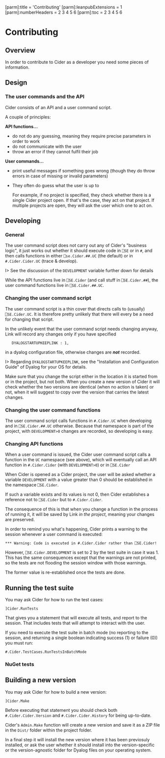 [parm]:title             = 'Contributing'
[parm]:leanpubExtensions = 1
[parm]:numberHeaders     = 2 3 4 5 6
[parm]:toc               = 2 3 4 5 6



# Contributing

## Overview

In order to contribute to Cider as a developer you need some pieces of information. 

## Design

### The user commands and the API

Cider consists of an API and a user command script.

A couple of principles:


**API functions...**

* do not do any guessing, meaning they require precise parameters in order to work
* do not communicate with the user
* throw an error if they cannot fulfil their job

**User commands...**

* print useful messages if something goes wrong (though they do throw errors in case of missing or invalid parameters)
* They often do guess what the user is up to

  For example, if no project is specified, they check whether there is a single Cider project open. If that's the case, they act on that project. If multiple projects are open, they will ask the user which one to act on.


## Developing

### General

The user command script does not carry out any of Cider's "business logic", it just works out whether it should execute code in `⎕SE` or in `#`, and then calls functions in either `⎕se.Cider.##.UC` (the default) or in `#.Cider.Cider.UC` (trace & develop).

I> See the discussion of the `DEVELOPMENT` variable further down for details

While the API functions live in `⎕SE.Cider` (and call stuff in `⎕SE.Cider.##`), the user command functions live in `⎕SE.Cider.##.UC`.

### Changing the user command script

The user command script is a thin cover that directs calls to (usually) `⎕SE.Cider.UC`. It is therefore pretty unlikely that there will every be a need for changing that script.

In the unlikely event that the user command script needs changing anyway, Link will record any changes only if you have specified 

```
   DYALOGSTARTUPKEEPLINK : 1,
```

in a dyalog configuration file, otherwise changes are **_not_** recorded. 

I> Regarding `DYALOGSTARTUPKEEPLINK`, see the "Installation and Configuration Guide" of Dyalog for your OS for details.

Make sure that you change the script either in the location it is started from or in the project, but not both. When you create a new version of Cider it will check whether the two versions are identical (when no action is taken) or not, when it will suggest to copy over the version that carries the latest changes.

### Changing the user command functions

The user command script calls functions in `#.Cider.UC` when developing and in `⎕SE.Cider.##.UC` otherwise. Because that namespace is part of the project, with `DEVELOPMENT>0` changes are recorded, so developing is easy.

### Changing API functions

When a user command is issued, the Cider user command script calls a function in the `UC` namespace (see above), which will eventually call an API function in `#.Cider.Cider` (with `DEVELOPMENT>0`) or in `⎕SE.Cider`

When Cider is opened as a Cider project, the user will be asked whether a variable `DEVELOPMENT` with a value greater than 0 should be established in the namespace `⎕SE.Cider`.

If such a variable exists and its values is not 0, then Cider establishes a reference not to `⎕SE.Cider` but to `#.Cider.Cider`.

The consequence of this is that when you change a function in the process of running it, it will be saved by Link _in the project_, meaning your changes are preserved.

In order to remind you what's happening, Cider prints a warning to the session whenever a user command is executed:

```
*** Warning: Code is executed in #.Cider.Cider rather than ⎕SE.Cider!
```

However, `⎕SE.Cider.DEVELOPMENT` is set to 2 by the test suite in case it was 1. This has the same consequences except that the warnings are not printed, so the tests are not flooding the session window with those warnings.

The former value is re-established once the tests are done.

## Running the test suite

You may ask Cider for how to run the test cases:

```
]Cider.RunTests
```

That gives you a statement that will execute all tests, and report to the session. That includes tests that will attempt to interact with the user.

If you need to execute the test suite in batch mode (no reporting to the session, and returning a single boolean indicating success (1) or failure (0)) you must run:

```
#.Cider.TestCases.RunTestsInBatchMode
```


### NuGet tests



## Building a new version

You may ask Cider for how to build a new version:

```
]Cider.Make
```

Before executing that statement you should check both `#.Cider.Cider.Version` and `#.Cider.Cider.History` for being up-to-date.

Cider's `Admin.Make` function will create a new version and save it as a ZIP file in the `Dist/` folder within the project folder.

In a final step it will install the new version where it has been previosuly installed, or ask the user whether it should install into the version-specific or the version-agnostic folder for Dyalog files on your operating system.







